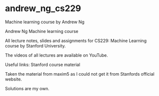 # andrew_ng_cs229
Machine learning course by Andrew Ng

Andrew Ng Machine learning course

All lecture notes, slides and assignments for CS229: Machine Learning course by Stanford University.

The videos of all lectures are available on YouTube.

Useful links: Stanford course material

Taken the material from maxim5 as I could not get it from Stanfords official website.

Solutions are my own.
